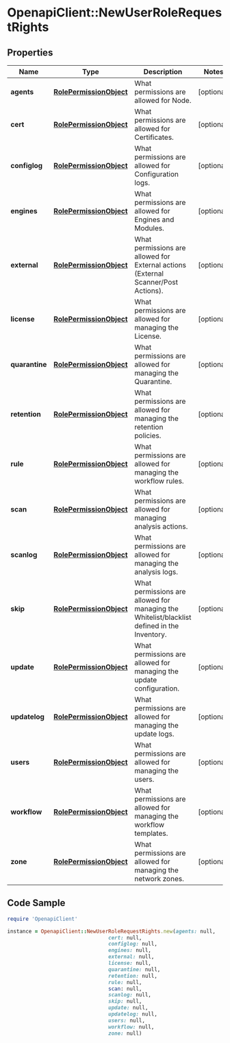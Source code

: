 # OpenapiClient::NewUserRoleRequestRights

## Properties

Name | Type | Description | Notes
------------ | ------------- | ------------- | -------------
**agents** | [**RolePermissionObject**](RolePermissionObject.md) | What permissions are allowed for Node. | [optional] 
**cert** | [**RolePermissionObject**](RolePermissionObject.md) | What permissions are allowed for Certificates. | [optional] 
**configlog** | [**RolePermissionObject**](RolePermissionObject.md) | What permissions are allowed for Configuration logs. | [optional] 
**engines** | [**RolePermissionObject**](RolePermissionObject.md) | What permissions are allowed for Engines and Modules. | [optional] 
**external** | [**RolePermissionObject**](RolePermissionObject.md) | What permissions are allowed for External actions (External Scanner/Post Actions). | [optional] 
**license** | [**RolePermissionObject**](RolePermissionObject.md) | What permissions are allowed for managing the License. | [optional] 
**quarantine** | [**RolePermissionObject**](RolePermissionObject.md) | What permissions are allowed for managing the Quarantine. | [optional] 
**retention** | [**RolePermissionObject**](RolePermissionObject.md) | What permissions are allowed for managing the retention policies. | [optional] 
**rule** | [**RolePermissionObject**](RolePermissionObject.md) | What permissions are allowed for managing the workflow rules. | [optional] 
**scan** | [**RolePermissionObject**](RolePermissionObject.md) | What permissions are allowed for managing analysis actions. | [optional] 
**scanlog** | [**RolePermissionObject**](RolePermissionObject.md) | What permissions are allowed for managing the analysis logs. | [optional] 
**skip** | [**RolePermissionObject**](RolePermissionObject.md) | What permissions are allowed for managing the Whitelist/blacklist defined in the Inventory. | [optional] 
**update** | [**RolePermissionObject**](RolePermissionObject.md) | What permissions are allowed for managing the update configuration. | [optional] 
**updatelog** | [**RolePermissionObject**](RolePermissionObject.md) | What permissions are allowed for managing the update logs. | [optional] 
**users** | [**RolePermissionObject**](RolePermissionObject.md) | What permissions are allowed for managing the users. | [optional] 
**workflow** | [**RolePermissionObject**](RolePermissionObject.md) | What permissions are allowed for managing the workflow templates. | [optional] 
**zone** | [**RolePermissionObject**](RolePermissionObject.md) | What permissions are allowed for managing the network zones. | [optional] 

## Code Sample

```ruby
require 'OpenapiClient'

instance = OpenapiClient::NewUserRoleRequestRights.new(agents: null,
                                 cert: null,
                                 configlog: null,
                                 engines: null,
                                 external: null,
                                 license: null,
                                 quarantine: null,
                                 retention: null,
                                 rule: null,
                                 scan: null,
                                 scanlog: null,
                                 skip: null,
                                 update: null,
                                 updatelog: null,
                                 users: null,
                                 workflow: null,
                                 zone: null)
```



